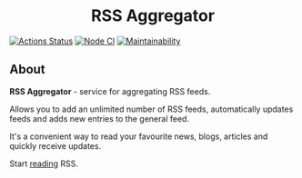 <h1 align="center"> RSS Aggregator </h1>

[![Actions Status](https://github.com/Heaven-Tonight/frontend-project-11/actions/workflows/hexlet-check.yml/badge.svg)](https://github.com/Heaven-Tonight/frontend-project-11/actions)
[![Node CI](https://github.com/Heaven-Tonight/frontend-project-11/actions/workflows/nodejs.yml/badge.svg)](https://github.com/Heaven-Tonight/frontend-project-11/actions/workflows/nodejs.yml)
[![Maintainability](https://api.codeclimate.com/v1/badges/cf1941ae35af60917043/maintainability)](https://codeclimate.com/github/Heaven-Tonight/frontend-project-11/maintainability)

## About

__RSS Aggregator__ - service for aggregating RSS feeds. 

Allows you to add an unlimited number of RSS feeds, automatically updates feeds and adds new entries to the general feed.

It's a convenient way to read your favourite news, blogs, articles and quickly receive updates.

Start [reading](https://frontend-project-11-omega-lake.vercel.app/) RSS.
